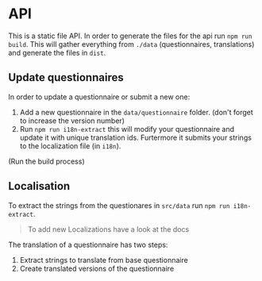 # API

This is a static file API.
In order to generate the files for the api run `npm run build`.
This will gather everything from `./data` (questionnaires, translations) and generate the files in `dist`.

## Update questionnaires

In order to update a questionnaire or submit a new one:

1. Add a new questionnaire in the `data/questionnaire` folder. (don't forget to increase the version number)
2. Run `npm run i18n-extract` this will modify your questionnaire and update it with unique translation ids. Furtermore it submits your strings to the localization file (in `i18n`).

(Run the build process)

## Localisation

To extract the strings from the questionares in `src/data` run `npm run i18n-extract`.

> To add new Localizations have a look at the docs

The translation of a questionnaire has two steps:

1. Extract strings to translate from base questionnaire
2. Create translated versions of the questionnaire
